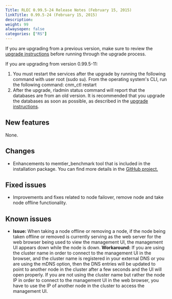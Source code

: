 ```yaml
---
Title: RLEC 0.99.5-24 Release Notes (February 15, 2015)
linkTitle: 0.99.5-24 (February 15, 2015)
description:
weight: 99
alwaysopen: false
categories: ["RS"]
---
```

If you are upgrading from a previous version, make sure to review the
[upgrade
instructions](https://docs.redis.com/latest/rs/installing-upgrading/upgrading/)
before running through the upgrade process.

If you are upgrading from version 0.99.5-11:

1. You must restart the services after the upgrade by running the
    following command with user root (sudo su). From the operating
    system's CLI, run the following command:
    cnm_ctl restart
1. After the upgrade, rladmin status command will report that the
    databases are from an old version. It is recommended that you
    upgrade the databases as soon as possible, as described in the
    [upgrade
    instructions](https://docs.redis.com/latest/rs/installing-upgrading/upgrading/).

## New features

None.

## Changes

- Enhancements to memtier_benchmark tool that is included in the
    installation package. You can find more details in the [GitHub
    project.](https://github.com/RedisLabs/memtier_benchmark)

## Fixed issues

- Improvements and fixes related to node failover, remove node and
    take node offline functionality.

## Known issues

- **Issue:** When taking a node offline or removing a node, if the
    node being taken offline or removed is currently serving as the web
    server for the web browser being used to view the management UI, the
    management UI appears down while the node is down.
    **Workaround:** If you are using the cluster name in order to
    connect to the management UI in the browser, and the cluster name is
    registered in your external DNS or you are using the mDNS option,
    then the DNS entries will be updated to point to another node in the
    cluster after a few seconds and the UI will open properly. If you
    are not using the cluster name but rather the node IP in order to
    connect to the management UI in the web browser, you have to use the
    IP of another node in the cluster to access the management UI.
